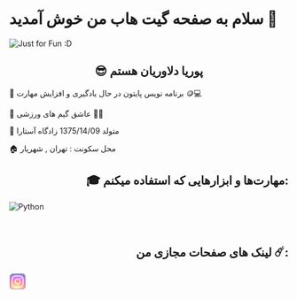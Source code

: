 # سلام به صفحه گیت هاب من خوش آمدید 👋
<img src="https://github.com/p7deli/p7deli/assets/124894066/ff77a9f4-ad6d-423c-ae36-a2f9a3939dfc" alt="Just for Fun :D">

<h2 align="center">😎 پوریا دلاوریان هستم</h2>

<p>🐍 برنامه نویس پایتون در حال یادگیری و افزایش مهارت  🪙💻<p/>
<p>🔔 عاشق گیم های ورزشی 🫤😃</p>
<p>🏥 متولد 1375/14/09 زادگاه آستارا </p>
<p>🏠 محل سکونت : تهران , شهریار</p>
<h2 align="right">🎓 مهارت‌ها و ابزارهایی که استفاده میکنم:</h2>

![Python](https://img.shields.io/badge/python-3670A0?style=for-the-badge&logo=python&logoColor=ffdd54) 


<br>
<h2 align="right">لینک های صفحات مجازی من ☄️:</h2>
<a href="https://www.instagram.com/p7dei/"><img align="left" src="https://github.com/imrrobat/imrrobat/blob/main/images/instagram.png?raw=true" alt="Instagram"></a>
